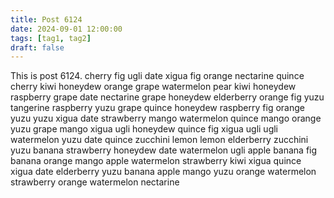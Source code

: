 ```yaml
---
title: Post 6124
date: 2024-09-01 12:00:00
tags: [tag1, tag2]
draft: false
---
```

This is post 6124.
cherry
fig
ugli
date
xigua
fig
orange
nectarine
quince
cherry
kiwi
honeydew
orange
grape
watermelon
pear
kiwi
honeydew
raspberry
grape
date
nectarine
grape
honeydew
elderberry
orange
fig
yuzu
tangerine
raspberry
yuzu
grape
quince
honeydew
raspberry
fig
orange
yuzu
yuzu
xigua
date
strawberry
mango
watermelon
quince
mango
orange
yuzu
grape
mango
xigua
ugli
honeydew
quince
fig
xigua
ugli
ugli
watermelon
yuzu
date
quince
zucchini
lemon
lemon
elderberry
zucchini
yuzu
banana
strawberry
honeydew
date
watermelon
ugli
apple
banana
fig
banana
orange
mango
apple
watermelon
strawberry
kiwi
xigua
quince
xigua
date
elderberry
yuzu
banana
apple
mango
yuzu
orange
watermelon
strawberry
orange
watermelon
nectarine

